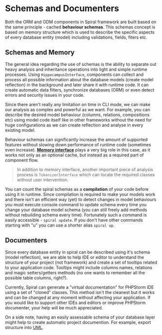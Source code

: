 # Schemas and Documenters
Both the ORM and ODM components in Spiral framework are built based on the same principle - cached **behaviour schemas**. This schemas concept is based on memory structure which is used to describe the specific aspects of every database entity (model) including validations, fields, fiters etc. 

## Schemas and Memory
The general idea regarding the use of schemas is the ability to separate out heavy analysis and inheritance operations into light and simple runtime processes. Using `HippocampusInterface`, components can collect and process all possible information about the database models (create model reflection) in the background and later share it with runtime code. It can create automatic data filters, synchronize databases (ORM) or even detect errors and security issues in your code.

Since there aren't really any limitation on time in CLI mode, we can make our analysis as complex and powerful as we want. For example, you can describe the desired model behaviour (columns, relations, compositions etc) using model code itself like in other frameworks without the need for huge configurations as we can create reflection and analyse in every existing model.

Behaviour schemas can significantly increase the amount of supported features without slowing down performance of runtime code (sometimes even increase). [**Memory interface**](/framework/memory.md) plays a very big role in this case, as it works not only as an optional cache, but instead as a required part of component flow.

> In addition to memory interface, another important piece of analysis process is `TokenizerInterface` which can locate the required classes without user intervention.

You can count the spiral schemas as a **compilation** of your code before using it in runtime. Since compilation is required to make your models work and there isn't an efficient way (yet) to detect changes in model behaviours you must execute console command to update schema every time you change your database model schema (you can still freely add methods without rebuilding schema every time). Fortunately such a command is easily accessible - `spiral update`. If you don't have other commands starting with "u" you can use a shorter alias `spiral up`. 

## Documenters
Since every database entity in spiral can be described using it's schema (model reflection), we are able to help IDE or editor to understand the structure of your project (not framework) and create a set of tooltips related to your application code. Tooltips might include columns names, relations and magic setters/getters methods (no one wants to remember all the possible table columns, right?).

Currently, Spiral can generate a "virtual documentation" for PHPStorm IDE using a set of "cloned" classes. This method isn't the cleanest but it works and can be changed at any moment without affecting your application. If you would like to support other IDEs and editors or improve PHPStorm documenter, your help will be much appreciated.

On a side note, having an easily assessable schema of your database layer might help to create automatic project documention. For example, export structure into [UML](/odm/uml.md).
